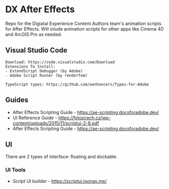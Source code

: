 # DX After Effects
Repo for the Digiatal Experience Content Authors team's animation scripts for After Effects. Will inlude animation scripts for other apps like Cinema 4D and ArcGIS Pro as needed.

## Visual Studio Code
    Download: https://code.visualstudio.com/Download
    Extensions To Install:
    - ExtendScript Debugger (by Adobe)
    - Adobe Script Runner (by renderTom)

    TypeScript types: https://github.com/aenhancers/Types-for-Adobe
    
## Guides
- After Effects Scripting Guide - https://ae-scripting.docsforadobe.dev/
- UI Reference Guide - https://fotozcech.cz/wp-content/uploads/2015/11/scriptui-2-8.pdf
- After Effects Scripting Guide - https://ae-scripting.docsforadobe.dev/


## UI
There are 2 types of interface: floating and dockable.

### UI Tools
- Script UI builder - https://scriptui.joonas.me/